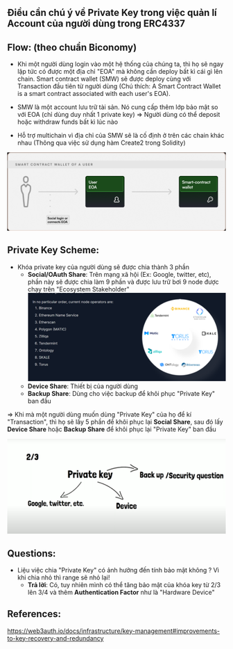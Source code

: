 ## Điều cần chú ý về Private Key trong việc quản lí Account của người dùng trong ERC4337

## **Flow: (theo chuẩn Biconomy)**

- Khi một người dùng login vào một hệ thống của chúng ta, thì họ sẽ ngay lập tức có được một địa chỉ "EOA" mà không cần deploy bất kì cái gì lên chain. Smart contract wallet (SMW) sẽ được deploy cùng với Transaction đầu tiên từ người dùng (Chú thích: A Smart Contract Wallet is a smart contract associated with each user's EOA).

- SMW là một account lưu trữ tài sản. Nó cung cấp thêm lớp bảo mật so với EOA (chỉ dùng duy nhất 1 private key)
  => Người dùng có thể deposit hoặc withdraw funds bất kì lúc nào

- Hỗ trợ multichain vì địa chỉ của SMW sẽ là cố định ở trên các chain khác nhau (Thông qua việc sử dụng hàm Create2 trong Solidity)

![image desc](./images/Sample_Flow_Between_EOA_And_SMW.png)

## **Private Key Scheme:**

- Khóa private key của người dùng sẽ được chia thành 3 phần
  - **Social/OAuth Share**: Trên mạng xã hội (Ex: Google, twitter, etc), phần này sẽ được chia làm 9 phần và được lưu trữ bơi 9 node được chạy trên "Ecosystem Stakeholder"
    ![image desc](./images//Holder_nodes_chain.png)
  - **Device Share**: Thiết bị của người dùng
  - **Backup Share**: Dùng cho việc backup để khôi phục "Private Key" ban đầu

=> Khi mà một người dùng muốn dùng "Private Key" của họ để kí "Transaction", thì họ sẽ lấy 5 phần để khôi phục lại **Social Share**, sau đó lấy **Device Share** hoặc **Backup Share** để khôi phục lại "Private Key" ban đầu

![image desc](./images/Web3Auth_Key_Management.png)

## **Questions:**

- Liệu việc chia "Private Key" có ảnh hưởng đến tính bảo mật không ? Vì khi chia nhỏ thì range sẽ nhỏ lại!
  - **Trả lời**: Có, tuy nhiên mình có thể tăng bảo mật của khóa key từ 2/3 lên 3/4 và thêm **Authentication Factor** như là "Hardware Device"

## **References:**

https://web3auth.io/docs/infrastructure/key-management#improvements-to-key-recovery-and-redundancy
